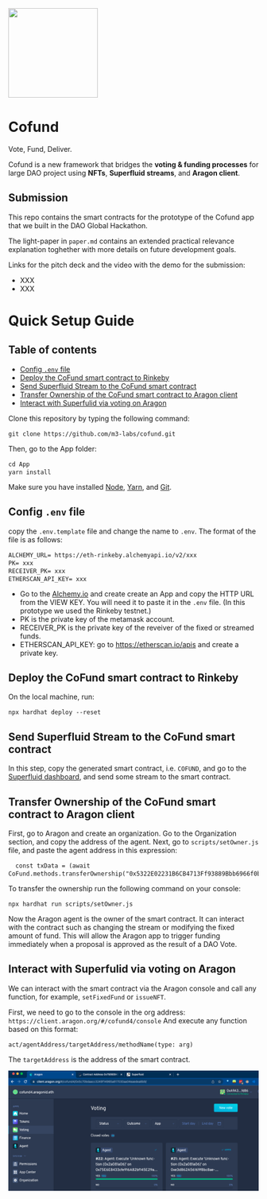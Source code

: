 <img src="https://user-images.githubusercontent.com/7682268/144949810-313d0ccf-6355-4a8c-9590-05c4e6deb35c.png" width="180" height="180">

# Cofund

Vote, Fund, Deliver.

Cofund is a new framework that bridges the **voting & funding processes** for large DAO project using **NFTs**, **Superfluid streams**, and **Aragon client**.

## Submission

This repo contains the smart contracts for the prototype of the Cofund app that we built in the DAO Global Hackathon.

The light-paper in `paper.md` contains an extended practical relevance explanation toghether with more details on future development goals.

Links for the pitch deck and the video with the demo for the submission:
- XXX
- XXX

# Quick Setup Guide

## Table of contents

- [Config `.env` file](#config-env-file)
- [Deploy the CoFund smart contract to Rinkeby](#deploy-the-cofund-smart-contract-to-rinkeby)
- [Send Superfluid Stream to the CoFund smart contract](#send-superfluid-stream-to-the-smart-contract)
- [Transfer Ownership of the CoFund smart contract to Aragon client](#transfer-ownership-of-the-cofund-to-aragon-client)
- [Interact with Superfulid via voting on Aragon](#interact-with-superfulid-via-voting-on-aragon)

Clone this repository by typing the following command:
```
git clone https://github.com/m3-labs/cofund.git
```

Then, go to the App folder:
```
cd App
yarn install
```

Make sure you have installed [Node](https://nodejs.org/en/download/), [Yarn](https://classic.yarnpkg.com/en/docs/install), and [Git](https://git-scm.com/book/en/v2/Getting-Started-Installing-Git).
 
## Config `.env` file
copy the `.env.template` file and change the name to `.env`. The format of the file is as follows:

```
ALCHEMY_URL= https://eth-rinkeby.alchemyapi.io/v2/xxx
PK= xxx
RECEIVER_PK= xxx
ETHERSCAN_API_KEY= xxx
```

- Go to the [Alchemy.io](https://dashboard.alchemyapi.io/) and create create an App and copy the HTTP URL from the VIEW KEY. You will need it to paste it in the `.env` file. (In this prototype we used the Rinkeby testnet.)
- PK is the private key of the metamask account.
- RECEIVER_PK is the private key of the reveiver of the fixed or streamed funds.
- ETHERSCAN_API_KEY: go to https://etherscan.io/apis and create a private key.


## Deploy the CoFund smart contract to Rinkeby
On the local machine, run:

```
npx hardhat deploy --reset
```

## Send Superfluid Stream to the CoFund smart contract
In this step, copy the generated smart contract, i.e. `COFUND`, and go to the [Superfluid dashboard](https://app.superfluid.finance/dashboard),
and send some stream to the smart contract. 

## Transfer Ownership of the CoFund smart contract to Aragon client
First, go to Aragon and create an organization. Go to the Organization section, and copy the address of the agent.
Next, go to `scripts/setOwner.js` file, and paste the agent address in this expression:

```
  const txData = (await CoFund.methods.transferOwnership("0x5322E02231B6CB4713Ff93889Bbb6966f0b07863")).encodeABI() 
```

To transfer the ownership run the following command on your console:

```
npx hardhat run scripts/setOwner.js
```

Now the Aragon agent is the owner of the smart contract. It can interact with the contract such as changing the stream or modifying the fixed amount of fund. This will allow the Aragon app to trigger funding immediately when a proposal is approved as the result of a DAO Vote.

## Interact with Superfulid via voting on Aragon
We can interact with the smart contract via the Aragon console and call any function, for example, `setFixedFund` or `issueNFT`.

First, we need to  go to the console in the org address: `https://client.aragon.org/#/cofund4/console`
And execute any function based on this format:

```
act/agentAddress/targetAddress/methodName(type: arg)
```

The `targetAddress` is the address of the smart contract. 


![Argon Voting section](images/aragon_voting.png)

